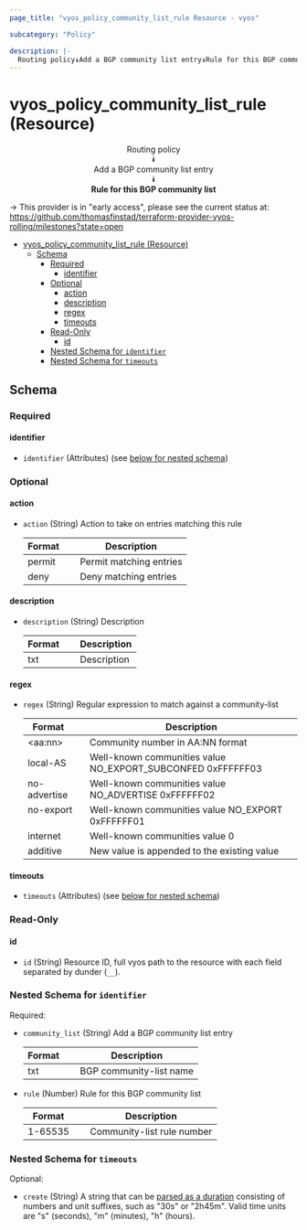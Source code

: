 ```yaml
---
page_title: "vyos_policy_community_list_rule Resource - vyos"

subcategory: "Policy"

description: |-
  Routing policy⯯Add a BGP community list entry⯯Rule for this BGP community list
---
```


# vyos_policy_community_list_rule (Resource)
<center>

Routing policy  
⯯  
Add a BGP community list entry  
⯯  
**Rule for this BGP community list**


</center>

-> This provider is in "early access", please see the current status at: https://github.com/thomasfinstad/terraform-provider-vyos-rolling/milestones?state=open

<!--TOC-->

- [vyos_policy_community_list_rule (Resource)](#vyos_policy_community_list_rule-resource)
  - [Schema](#schema)
    - [Required](#required)
      - [identifier](#identifier)
    - [Optional](#optional)
      - [action](#action)
      - [description](#description)
      - [regex](#regex)
      - [timeouts](#timeouts)
    - [Read-Only](#read-only)
      - [id](#id)
    - [Nested Schema for `identifier`](#nested-schema-for-identifier)
    - [Nested Schema for `timeouts`](#nested-schema-for-timeouts)

<!--TOC-->

<!-- schema generated by tfplugindocs -->
## Schema

### Required

#### identifier
- `identifier` (Attributes) (see [below for nested schema](#nestedatt--identifier))

### Optional

#### action
- `action` (String) Action to take on entries matching this rule

    |  Format  &emsp;|  Description              |
    |----------|---------------------------|
    |  permit  &emsp;|  Permit matching entries  |
    |  deny    &emsp;|  Deny matching entries    |
#### description
- `description` (String) Description

    |  Format  &emsp;|  Description  |
    |----------|---------------|
    |  txt     &emsp;|  Description  |
#### regex
- `regex` (String) Regular expression to match against a community-list

    |  Format        &emsp;|  Description                                                  |
    |----------------|---------------------------------------------------------------|
    |  &lt;aa:nn&gt;       &emsp;|  Community number in AA:NN format                             |
    |  local-AS      &emsp;|  Well-known communities value NO_EXPORT_SUBCONFED 0xFFFFFF03  |
    |  no-advertise  &emsp;|  Well-known communities value NO_ADVERTISE 0xFFFFFF02         |
    |  no-export     &emsp;|  Well-known communities value NO_EXPORT 0xFFFFFF01            |
    |  internet      &emsp;|  Well-known communities value 0                               |
    |  additive      &emsp;|  New value is appended to the existing value                  |
#### timeouts
- `timeouts` (Attributes) (see [below for nested schema](#nestedatt--timeouts))

### Read-Only

#### id
- `id` (String) Resource ID, full vyos path to the resource with each field separated by dunder (`__`).

<a id="nestedatt--identifier"></a>
### Nested Schema for `identifier`

Required:

- `community_list` (String) Add a BGP community list entry

    |  Format  &emsp;|  Description              |
    |----------|---------------------------|
    |  txt     &emsp;|  BGP community-list name  |
- `rule` (Number) Rule for this BGP community list

    |  Format   &emsp;|  Description                 |
    |-----------|------------------------------|
    |  1-65535  &emsp;|  Community-list rule number  |


<a id="nestedatt--timeouts"></a>
### Nested Schema for `timeouts`

Optional:

- `create` (String) A string that can be [parsed as a duration](https://pkg.go.dev/time#ParseDuration) consisting of numbers and unit suffixes, such as &#34;30s&#34; or &#34;2h45m&#34;. Valid time units are &#34;s&#34; (seconds), &#34;m&#34; (minutes), &#34;h&#34; (hours).
